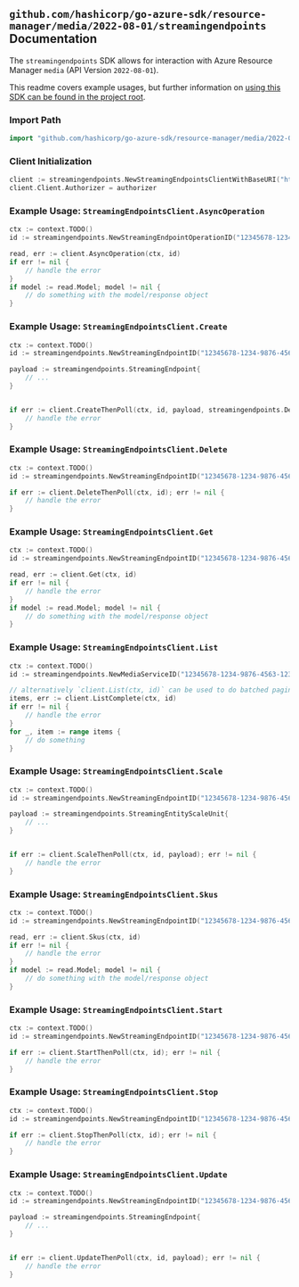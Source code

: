 
## `github.com/hashicorp/go-azure-sdk/resource-manager/media/2022-08-01/streamingendpoints` Documentation

The `streamingendpoints` SDK allows for interaction with Azure Resource Manager `media` (API Version `2022-08-01`).

This readme covers example usages, but further information on [using this SDK can be found in the project root](https://github.com/hashicorp/go-azure-sdk/tree/main/docs).

### Import Path

```go
import "github.com/hashicorp/go-azure-sdk/resource-manager/media/2022-08-01/streamingendpoints"
```


### Client Initialization

```go
client := streamingendpoints.NewStreamingEndpointsClientWithBaseURI("https://management.azure.com")
client.Client.Authorizer = authorizer
```


### Example Usage: `StreamingEndpointsClient.AsyncOperation`

```go
ctx := context.TODO()
id := streamingendpoints.NewStreamingEndpointOperationID("12345678-1234-9876-4563-123456789012", "example-resource-group", "accountName", "operationId")

read, err := client.AsyncOperation(ctx, id)
if err != nil {
	// handle the error
}
if model := read.Model; model != nil {
	// do something with the model/response object
}
```


### Example Usage: `StreamingEndpointsClient.Create`

```go
ctx := context.TODO()
id := streamingendpoints.NewStreamingEndpointID("12345678-1234-9876-4563-123456789012", "example-resource-group", "accountName", "streamingEndpointName")

payload := streamingendpoints.StreamingEndpoint{
	// ...
}


if err := client.CreateThenPoll(ctx, id, payload, streamingendpoints.DefaultCreateOperationOptions()); err != nil {
	// handle the error
}
```


### Example Usage: `StreamingEndpointsClient.Delete`

```go
ctx := context.TODO()
id := streamingendpoints.NewStreamingEndpointID("12345678-1234-9876-4563-123456789012", "example-resource-group", "accountName", "streamingEndpointName")

if err := client.DeleteThenPoll(ctx, id); err != nil {
	// handle the error
}
```


### Example Usage: `StreamingEndpointsClient.Get`

```go
ctx := context.TODO()
id := streamingendpoints.NewStreamingEndpointID("12345678-1234-9876-4563-123456789012", "example-resource-group", "accountName", "streamingEndpointName")

read, err := client.Get(ctx, id)
if err != nil {
	// handle the error
}
if model := read.Model; model != nil {
	// do something with the model/response object
}
```


### Example Usage: `StreamingEndpointsClient.List`

```go
ctx := context.TODO()
id := streamingendpoints.NewMediaServiceID("12345678-1234-9876-4563-123456789012", "example-resource-group", "accountName")

// alternatively `client.List(ctx, id)` can be used to do batched pagination
items, err := client.ListComplete(ctx, id)
if err != nil {
	// handle the error
}
for _, item := range items {
	// do something
}
```


### Example Usage: `StreamingEndpointsClient.Scale`

```go
ctx := context.TODO()
id := streamingendpoints.NewStreamingEndpointID("12345678-1234-9876-4563-123456789012", "example-resource-group", "accountName", "streamingEndpointName")

payload := streamingendpoints.StreamingEntityScaleUnit{
	// ...
}


if err := client.ScaleThenPoll(ctx, id, payload); err != nil {
	// handle the error
}
```


### Example Usage: `StreamingEndpointsClient.Skus`

```go
ctx := context.TODO()
id := streamingendpoints.NewStreamingEndpointID("12345678-1234-9876-4563-123456789012", "example-resource-group", "accountName", "streamingEndpointName")

read, err := client.Skus(ctx, id)
if err != nil {
	// handle the error
}
if model := read.Model; model != nil {
	// do something with the model/response object
}
```


### Example Usage: `StreamingEndpointsClient.Start`

```go
ctx := context.TODO()
id := streamingendpoints.NewStreamingEndpointID("12345678-1234-9876-4563-123456789012", "example-resource-group", "accountName", "streamingEndpointName")

if err := client.StartThenPoll(ctx, id); err != nil {
	// handle the error
}
```


### Example Usage: `StreamingEndpointsClient.Stop`

```go
ctx := context.TODO()
id := streamingendpoints.NewStreamingEndpointID("12345678-1234-9876-4563-123456789012", "example-resource-group", "accountName", "streamingEndpointName")

if err := client.StopThenPoll(ctx, id); err != nil {
	// handle the error
}
```


### Example Usage: `StreamingEndpointsClient.Update`

```go
ctx := context.TODO()
id := streamingendpoints.NewStreamingEndpointID("12345678-1234-9876-4563-123456789012", "example-resource-group", "accountName", "streamingEndpointName")

payload := streamingendpoints.StreamingEndpoint{
	// ...
}


if err := client.UpdateThenPoll(ctx, id, payload); err != nil {
	// handle the error
}
```

